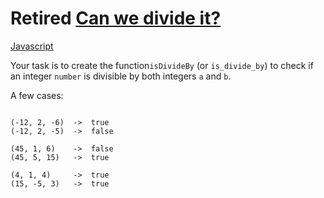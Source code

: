 # Retired [Can we divide it?](https://www.codewars.com/kata/5a2b703dc5e2845c0900005a)

<!-- START LANGUAGE_LINKS -->

[Javascript](./javascript.js)

<!-- END LANGUAGE_LINKS -->

Your task is to create the function```isDivideBy``` (or ```is_divide_by```) to check if an integer `number` is divisible by both integers `a` and `b`.

A few cases:

```

(-12, 2, -6)  ->  true
(-12, 2, -5)  ->  false

(45, 1, 6)    ->  false
(45, 5, 15)   ->  true

(4, 1, 4)     ->  true
(15, -5, 3)   ->  true

```
